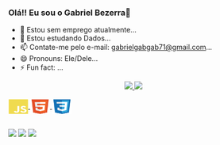 ### Olá!! Eu sou o Gabriel Bezerra👋

- 🔭  Estou sem emprego atualmente...
- 🌱 Estou estudando Dados...
- 📫 Contate-me pelo e-mail: gabrielgabgab71@gmail.com...
- 😄 Pronouns: Ele/Dele...
- ⚡ Fun fact: ...

<div align="center">
  <a href="https://github.com/GabrielBezerr19">
  <img height="180em" src="https://github-readme-stats.vercel.app/api?username=GabrielBezerr19&show_icons=true&theme=dark&include_all_commits=true&count_private=true"/>
  <img height="180em" src="https://github-readme-stats.vercel.app/api/top-langs/?username=GabrielBezerr19&layout=compact&langs_count=7&theme=dark"/>
   
</div>
  <div style="display: inline_block"><br>
      <img align="center" alt="Gabs-Js" height="30" width="40" src="https://raw.githubusercontent.com/devicons/devicon/master/icons/javascript/javascript-plain.svg">
     <img align="center" alt="Gabs-HTML" height="30" width="40" src="https://raw.githubusercontent.com/devicons/devicon/master/icons/html5/html5-original.svg">
  <img align="center" alt="Gabs-CSS" height="30" width="40" src="https://raw.githubusercontent.com/devicons/devicon/master/icons/css3/css3-original.svg">
    </div>
  
  ## 
  
<div>
  <a href="https://instagram.com/_gabrielbzrr" target="_blank"><img src="https://img.shields.io/badge/-Instagram-%23E4405F?style=for-the-badge&logo=instagram&logoColor=white" target="_blank"></a>
   <a href = "mailto:gabrielgabgab71@gmail.com"><img src="https://img.shields.io/badge/-Gmail-%23333?style=for-the-badge&logo=gmail&logoColor=white" target="_blank"></a>
    <a href="https://www.linkedin.com/in/gabriel-bezerra-470b4b235/" target="_blank"><img src="https://img.shields.io/badge/-LinkedIn-%230077B5?style=for-the-badge&logo=linkedin&logoColor=white" target="_blank"></a> 
 </div>

